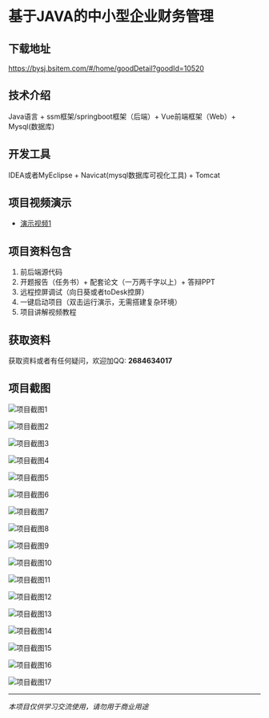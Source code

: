 # 基于JAVA的中小型企业财务管理

## 下载地址
https://bysj.bsitem.com/#/home/goodDetail?goodId=10520

## 技术介绍
Java语言 + ssm框架/springboot框架（后端）+ Vue前端框架（Web）+ Mysql(数据库)

## 开发工具
IDEA或者MyEclipse + Navicat(mysql数据库可视化工具) + Tomcat

## 项目视频演示
- [演示视频1](https://graduation-images.oss-cn-beijing.aliyuncs.com/videos/828%E5%A5%97ssm%E5%BD%95%E5%83%8F/10520_ssm364%E5%9F%BA%E4%BA%8EJAVA%E7%9A%84%E4%B8%AD%E5%B0%8F%E5%9E%8B%E4%BC%81%E4%B8%9A%E8%B4%A2%E5%8A%A1%E7%AE%A1%E7%90%86%E5%BD%95%E5%83%8F.mp4)

## 项目资料包含
1. 前后端源代码
2. 开题报告（任务书）+ 配套论文（一万两千字以上）+ 答辩PPT
3. 远程控屏调试（向日葵或者toDesk控屏）
4. 一键启动项目（双击运行演示，无需搭建复杂环境）
5. 项目讲解视频教程

## 获取资料
获取资料或者有任何疑问，欢迎加QQ: **2684634017**

## 项目截图
![项目截图1](https://graduation-images.oss-cn-beijing.aliyuncs.com/图片/10520/毕设论坛项目主图.jpg)

![项目截图2](https://graduation-images.oss-cn-beijing.aliyuncs.com/图片/10520/1.png)

![项目截图3](https://graduation-images.oss-cn-beijing.aliyuncs.com/图片/10520/2.png)

![项目截图4](https://graduation-images.oss-cn-beijing.aliyuncs.com/图片/10520/3.png)

![项目截图5](https://graduation-images.oss-cn-beijing.aliyuncs.com/图片/10520/4.png)

![项目截图6](https://graduation-images.oss-cn-beijing.aliyuncs.com/图片/10520/5.png)

![项目截图7](https://graduation-images.oss-cn-beijing.aliyuncs.com/图片/10520/6.png)

![项目截图8](https://graduation-images.oss-cn-beijing.aliyuncs.com/图片/10520/7.png)

![项目截图9](https://graduation-images.oss-cn-beijing.aliyuncs.com/图片/10520/8.png)

![项目截图10](https://graduation-images.oss-cn-beijing.aliyuncs.com/图片/10520/9.png)

![项目截图11](https://graduation-images.oss-cn-beijing.aliyuncs.com/图片/10520/10.png)

![项目截图12](https://graduation-images.oss-cn-beijing.aliyuncs.com/图片/10520/11.png)

![项目截图13](https://graduation-images.oss-cn-beijing.aliyuncs.com/图片/10520/12.png)

![项目截图14](https://graduation-images.oss-cn-beijing.aliyuncs.com/图片/10520/13.png)

![项目截图15](https://graduation-images.oss-cn-beijing.aliyuncs.com/图片/10520/14.png)

![项目截图16](https://graduation-images.oss-cn-beijing.aliyuncs.com/图片/10520/15.png)

![项目截图17](https://graduation-images.oss-cn-beijing.aliyuncs.com/图片/10520/16.png)

---
*本项目仅供学习交流使用，请勿用于商业用途*
